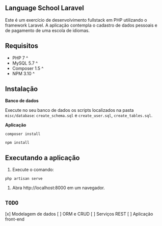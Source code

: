 ## Language School Laravel

Este é um exercício de desenvolvimento fullstack em PHP utilizando o framework Laravel.
A aplicação contempla o cadastro de dados pessoais e de pagamento de uma escola de idiomas.

## Requisitos

* PHP 7 ^
* MySQL 5.7 ^
* Composer 1.5 ^
* NPM 3.10 ^

## Instalação

**Banco de dados**

Execute no seu banco de dados os scripts localizados na pasta `misc/database`: `create_schema.sql` e `create_user.sql`, `create_tables.sql`.

**Aplicação**

```
composer install
```

```
npm install
```

## Executando a aplicação

1. Execute o comando:
```
php artisan serve
```

1. Abra http://localhost:8000 em um navegador.

## `TODO`

[x] Modelagem de dados
[ ] ORM e CRUD
[ ] Serviços REST
[ ] Aplicação front-end